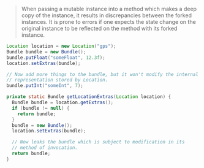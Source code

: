> When passing a mutable instance into a method which makes a deep copy of the
> instance, it results in discrepancies between the forked instances. It is
> prone to errors if one expects the state change on the original instance to be
> reflected on the method with its forked instance.


```java {.bad}
Location location = new Location("gps");
Bundle bundle = new Bundle();
bundle.putFloat("someFloat", 12.3f);
location.setExtras(bundle);

// Now add more things to the bundle, but it won't modify the internal
// representation stored by Location.
bundle.putInt("someInt", 7);
```

```java {.bad}
private static Bundle getLocationExtras(Location location) {
  Bundle bundle = location.getExtras();
  if (bundle != null) {
    return bundle;
  }
  bundle = new Bundle();
  location.setExtras(bundle);

  // Now leaks the bundle which is subject to modification in its
  // method of invocation.
  return bundle;
}
```
